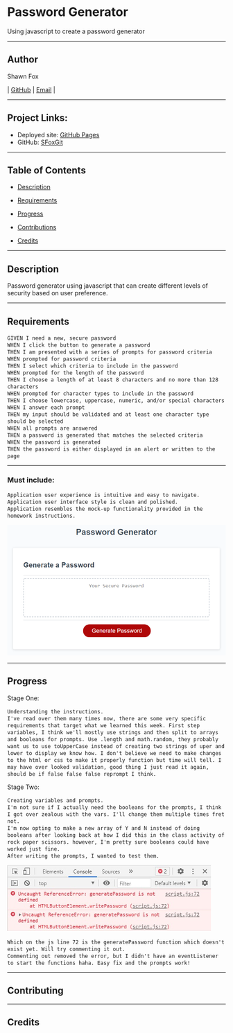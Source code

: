 # Password Generator
Using javascript to create a password generator

---
## Author

Shawn Fox


| [GitHub](https://github.com/SFoxGit) | [Email](sfoxss4@gmail.com) |

---
## Project Links:

- Deployed site: [GitHub Pages]()
- GitHub: [SFoxGit]()

---
## Table of Contents

- [Description](##Description)

- [Requirements](##Requirements)

- [Progress](##Progress)

- [Contributions](##Contributing)

- [Credits](##Credits)

---
## Description

Password generator using javascript that can create different levels of security based on user preference. 

---
## Requirements

    GIVEN I need a new, secure password
    WHEN I click the button to generate a password
    THEN I am presented with a series of prompts for password criteria
    WHEN prompted for password criteria
    THEN I select which criteria to include in the password
    WHEN prompted for the length of the password
    THEN I choose a length of at least 8 characters and no more than 128 characters
    WHEN prompted for character types to include in the password
    THEN I choose lowercase, uppercase, numeric, and/or special characters
    WHEN I answer each prompt
    THEN my input should be validated and at least one character type should be selected
    WHEN all prompts are answered
    THEN a password is generated that matches the selected criteria
    WHEN the password is generated
    THEN the password is either displayed in an alert or written to the page


---
### Must include:

    Application user experience is intuitive and easy to navigate.
    Application user interface style is clean and polished.
    Application resembles the mock-up functionality provided in the homework instructions.
    
![Mock-up](assets/images/mockup.png)

---
## Progress

Stage One: 

    Understanding the instructions. 
    I've read over them many times now, there are some very specific requirements that target what we learned this week. First step variables, I think we'll mostly use strings and then split to arrays and booleans for prompts. Use .length and math.random, they probably want us to use toUpperCase instead of creating two strings of uper and lower to display we know how. I don't believe we need to make changes to the html or css to make it properly function but time will tell. I may have over looked validation, good thing I just read it again, should be if false false false reprompt I think.

Stage Two:

    Creating variables and prompts. 
    I'm not sure if I actually need the booleans for the prompts, I think I got over zealous with the vars. I'll change them multiple times fret not.
    I'm now opting to make a new array of Y and N instead of doing booleans after looking back at how I did this in the class activity of rock paper scissors. however, I'm pretty sure booleans could have worked just fine.
    After writing the prompts, I wanted to test them.

![First Test](assets/images/test1.jpg)

    Which on the js line 72 is the generatePassword function which doesn't exist yet. Will try commenting it out.
    Commenting out removed the error, but I didn't have an eventListener to start the functions haha. Easy fix and the prompts work!


    

---
## Contributing


---
## Credits


